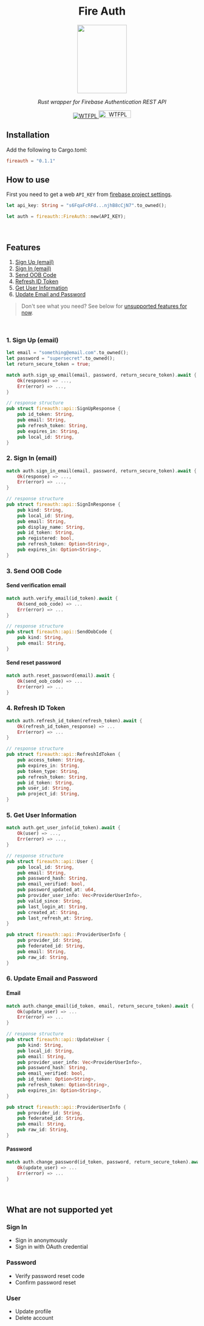 <h1 align="center">Fire Auth</h1>  


<p align="center">
    <img src="https://raw.githubusercontent.com/nameshare/fireauth/master/logo.png" width="130" height="180">
</p>

<p align="center"><i>Rust wrapper for Firebase Authentication REST API</i></p>
<p align="center">
    <a href="https://crates.io/crates/fireauth/">
        <img src="https://img.shields.io/badge/crates.io-v0.1.1-green.svg" alt="WTFPL" />
    </a>
    <a href="http://www.wtfpl.net/">
        <img src="http://www.wtfpl.net/wp-content/uploads/2012/12/wtfpl-badge-4.png" width="85" height="20" alt="WTFPL" />
    </a>
</p>

## Installation
Add the following to Cargo.toml:

```toml
fireauth = "0.1.1"
```

## How to use

First you need to get a web `API_KEY` from [firebase project settings](https://console.firebase.google.com/project/_/settings/general/).

```rust
let api_key: String = "s6FqaFcRFd...njhB8cCjN7".to_owned();

let auth = fireauth::FireAuth::new(API_KEY);
```

<br/>

## Features
1. [Sign Up (email)](#1-sign-up-email)
2. [Sign In (email)](#2-sign-in-email)
3. [Send OOB Code](#3-send-oob-code)
4. [Refresh ID Token](#4-refresh-id-token)
5. [Get User Information](#5-get-user-information)
6. [Update Email and Password](#6-update-email-and-password)

> Don't see what you need? See below for [unsupported features for now](#what-are-not-supported-yet).

<br/>

### 1. Sign Up (email)

```rust
let email = "something@email.com".to_owned();
let password = "supersecret".to_owned();
let return_secure_token = true;

match auth.sign_up_email(email, password, return_secure_token).await {
    Ok(response) => ...,
    Err(error) => ...,
}

// response structure
pub struct fireauth::api::SignUpResponse {
    pub id_token: String,
    pub email: String,
    pub refresh_token: String,
    pub expires_in: String,
    pub local_id: String,
}
```

### 2. Sign In (email)
```rust
match auth.sign_in_email(email, password, return_secure_token).await {
    Ok(response) => ...,
    Err(error) => ...,
}

// response structure
pub struct fireauth::api::SignInResponse {
    pub kind: String,
    pub local_id: String,
    pub email: String,
    pub display_name: String,
    pub id_token: String,
    pub registered: bool,
    pub refresh_token: Option<String>,
    pub expires_in: Option<String>,
}
```

### 3. Send OOB Code
#### Send verification email
```rust
match auth.verify_email(id_token).await {
    Ok(send_oob_code) => ...
    Err(error) => ...
}

// response structure
pub struct fireauth::api::SendOobCode {
    pub kind: String,
    pub email: String,
}
```

#### Send reset password
```rust
match auth.reset_password(email).await {
    Ok(send_oob_code) => ...
    Err(error) => ...
}
```

### 4. Refresh ID Token
```rust
match auth.refresh_id_token(refresh_token).await {
    Ok(refresh_id_token_response) => ...
    Err(error) => ...
}

// response structure
pub struct fireauth::api::RefreshIdToken {
    pub access_token: String,
    pub expires_in: String,
    pub token_type: String,
    pub refresh_token: String,
    pub id_token: String,
    pub user_id: String,
    pub project_id: String,
}
```

### 5. Get User Information
```rust
match auth.get_user_info(id_token).await {
    Ok(user) => ...,
    Err(error) => ...,
}

// response structure
pub struct fireauth::api::User {
    pub local_id: String,
    pub email: String,
    pub password_hash: String,
    pub email_verified: bool,
    pub password_updated_at: u64,
    pub provider_user_info: Vec<ProviderUserInfo>,
    pub valid_since: String,
    pub last_login_at: String,
    pub created_at: String,
    pub last_refresh_at: String,
}

pub struct fireauth::api::ProviderUserInfo {
    pub provider_id: String,
    pub federated_id: String,
    pub email: String,
    pub raw_id: String,
}
```

### 6. Update Email and Password

#### Email
```rust
match auth.change_email(id_token, email, return_secure_token).await {
    Ok(update_user) => ...
    Err(error) => ...
}

// response structure
pub struct fireauth::api::UpdateUser {
    pub kind: String,
    pub local_id: String,
    pub email: String,
    pub provider_user_info: Vec<ProviderUserInfo>,
    pub password_hash: String,
    pub email_verified: bool,
    pub id_token: Option<String>,
    pub refresh_token: Option<String>,
    pub expires_in: Option<String>,
}

pub struct fireauth::api::ProviderUserInfo {
    pub provider_id: String,
    pub federated_id: String,
    pub email: String,
    pub raw_id: String,
}
```

#### Password
```rust
match auth.change_password(id_token, password, return_secure_token).await {
    Ok(update_user) => ...
    Err(error) => ...
}
```

<br/>

## What are not supported yet

### Sign In
- Sign in anonymously
- Sign in with OAuth credential

### Password
- Verify password reset code
- Confirm password reset

### User
- Update profile
- Delete account
